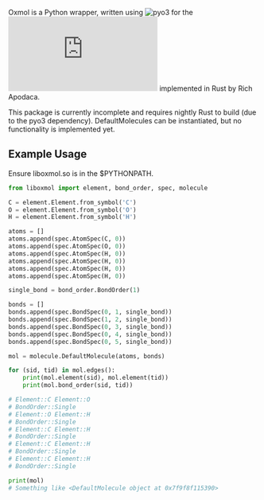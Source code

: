 Oxmol is a Python wrapper, written using ![pyo3](https://github.com/PyO3/pyo3) for the ![minimal molecule](https://github.com/rapodaca/molecule.rs) implemented in Rust by Rich Apodaca.

This package is currently incomplete and requires nightly Rust to build (due to the pyo3 dependency). DefaultMolecules can be instantiated, but no functionality is implemented yet.

## Example Usage

Ensure liboxmol.so is in the $PYTHONPATH.

```python
from liboxmol import element, bond_order, spec, molecule

C = element.Element.from_symbol('C')
O = element.Element.from_symbol('O')
H = element.Element.from_symbol('H')

atoms = []
atoms.append(spec.AtomSpec(C, 0))
atoms.append(spec.AtomSpec(O, 0))
atoms.append(spec.AtomSpec(H, 0))
atoms.append(spec.AtomSpec(H, 0))
atoms.append(spec.AtomSpec(H, 0))
atoms.append(spec.AtomSpec(H, 0))

single_bond = bond_order.BondOrder(1)

bonds = []
bonds.append(spec.BondSpec(0, 1, single_bond))
bonds.append(spec.BondSpec(1, 2, single_bond))
bonds.append(spec.BondSpec(0, 3, single_bond))
bonds.append(spec.BondSpec(0, 4, single_bond))
bonds.append(spec.BondSpec(0, 5, single_bond))

mol = molecule.DefaultMolecule(atoms, bonds)

for (sid, tid) in mol.edges():
    print(mol.element(sid), mol.element(tid))
    print(mol.bond_order(sid, tid))

# Element::C Element::O
# BondOrder::Single
# Element::O Element::H
# BondOrder::Single
# Element::C Element::H
# BondOrder::Single
# Element::C Element::H
# BondOrder::Single
# Element::C Element::H
# BondOrder::Single

print(mol)
# Something like <DefaultMolecule object at 0x7f9f8f115390>
```
